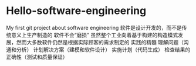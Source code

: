 # Hello-software-engineering
My first git project about software engineering
软件是设计开发的，而不是传统意义上生产制造的
软件不会“磨损”
虽然整个工业向着基于构建的构造模式发展，然而大多数软件仍然是根据实际顾客的需求制定的
实践的精髓
理解问题（沟通和分析）
计划解决方案（建模和软件设计）
实施计划（代码生成）
检查结果的正确性（测试和质量保证）
